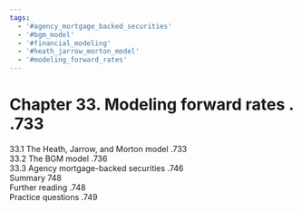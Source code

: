 ```yaml
---
tags:
  - '#agency_mortgage_backed_securities'
  - '#bgm_model'
  - '#financial_modeling'
  - '#heath_jarrow_morton_model'
  - '#modeling_forward_rates'
---
```

# Chapter 33. Modeling forward rates . .733  

33.1 The Heath, Jarrow, and Morton model .733   
33.2 The BGM model .736   
33.3 Agency mortgage-backed securities .746   
Summary 748   
Further reading .748   
Practice questions .749  
